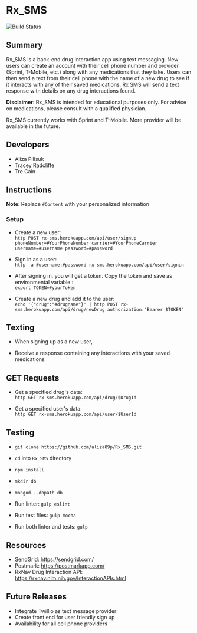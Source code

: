 # Rx_SMS

[![Build Status](https://travis-ci.org/aliza89p/Rx_SMS.svg?branch=staging)](https://travis-ci.org/aliza89p/Rx_SMS)

## Summary  
Rx_SMS is a back-end drug interaction app using text messaging. New users can create an account with their cell phone number and provider (Sprint, T-Mobile, etc.) along with any medications that they take. Users can then send a text from their cell phone with the name of a new drug to see if it interacts with any of their saved medications. Rx SMS will send a text response with details on any drug interactions found.  

<b>Disclaimer</b>: Rx_SMS is intended for educational purposes only. For advice on medications, please consult with a qualified physician.

Rx_SMS currently works with Sprint and T-Mobile. More provider will be available in the future.

## Developers  
- Aliza Pilisuk  
- Tracey Radcliffe  
- Tre Cain  

## Instructions  

<b>Note</b>: Replace ``#Content`` with your personalized information  

### Setup  

- Create a new user:  
`http POST rx-sms.herokuapp.com/api/user/signup phoneNumber=#YourPhoneNumber carrier=#YourPhoneCarrier username=#username password=#password`  

- Sign in as a user:  
`http -a #username:#password rx-sms.herokuapp.com/api/user/signin`

- After signing in, you will get a token. Copy the token and save as environmental variable.:  
`export TOKEN=#yourToken`  

- Create a new drug and add it to the user:  
`echo '{"drug":"#drugname"}' | http POST rx-sms.herokuapp.com/api/drug/newDrug authorization:"Bearer $TOKEN"`      

## Texting  
- When signing up as a new user,    

- Receive a response containing any interactions with your saved medications

## GET Requests  

- Get a specified drug's data:  
``http GET rx-sms.herokuapp.com/api/drug/$DrugId``  

- Get a specified user's data:  
``http GET rx-sms.herokuapp.com/api/user/$UserId``  

## Testing

- `git clone https://github.com/aliza89p/Rx_SMS.git`  

- `cd` into `Rx_SMS` directory  

- `npm install`  

- `mkdir db`  

- `mongod --dbpath db`  

- Run linter: `gulp eslint`  

- Run test files: `gulp mocha`  

- Run both linter and tests: `gulp`  

## Resources  
- SendGrid: https://sendgrid.com/  
- Postmark: https://postmarkapp.com/  
- RxNav Drug Interaction API: https://rxnav.nlm.nih.gov/InteractionAPIs.html

## Future Releases  
- Integrate Twillio as text message provider  
- Create front end for user friendly sign up
- Availability for all cell phone providers  
